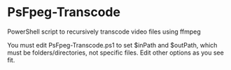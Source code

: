 # PsFpeg-Transcode
PowerShell script to recursively transcode video files using ffmpeg

You must edit PsFpeg-Transcode.ps1 to set $inPath and $outPath, which must be folders/directories, not specific files. Edit other options as you see fit.
